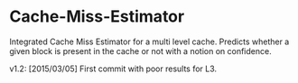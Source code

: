 # Cache-Miss-Estimator
Integrated Cache Miss Estimator for a multi level cache. Predicts whether a given block is present in the cache or not with a notion on confidence.

v1.2: [2015/03/05] First commit with poor results for L3.

